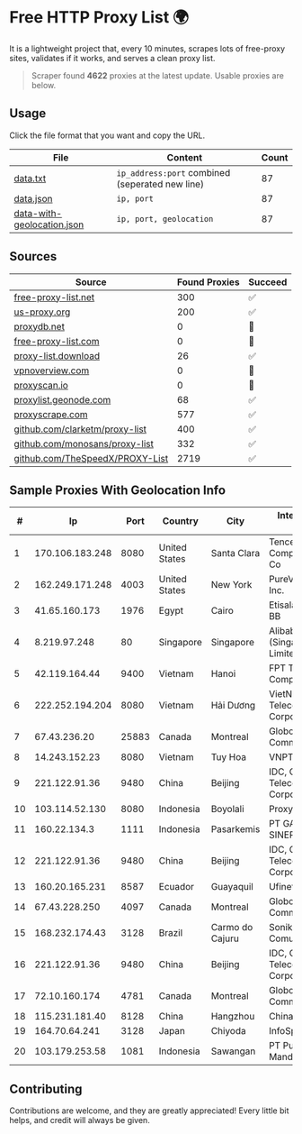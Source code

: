 
# Free HTTP Proxy List 🌍

It is a lightweight project that, every 10 minutes, scrapes lots of free-proxy sites, validates if it works, and serves a clean proxy list.


> Scraper found **4622** proxies at the latest update. Usable proxies are below.

## Usage

Click the file format that you want and copy the URL.


|File|Content|Count|
|----|-------|-----|
|[data.txt](https://raw.githubusercontent.com/themiralay/Proxy-List-World/master/data.txt)|`ip_address:port` combined (seperated new line)|87|
|[data.json](https://raw.githubusercontent.com/themiralay/Proxy-List-World/master/data.json)|`ip, port`|87|
|[data-with-geolocation.json](https://raw.githubusercontent.com/themiralay/Proxy-List-World/master/data-with-geolocation.json)|`ip, port, geolocation`|87|

## Sources

|Source|Found Proxies|Succeed|
|------|-------------|-------|
|[free-proxy-list.net](https://free-proxy-list.net)|300|✅|
|[us-proxy.org](https://www.us-proxy.org)|200|✅|
|[proxydb.net](http://proxydb.net)|0|🚫|
|[free-proxy-list.com](https://free-proxy-list.com/?page=&port=&type%5B%5D=http&type%5B%5D=https&up_time=0&search=Search)|0|🚫|
|[proxy-list.download](https://www.proxy-list.download/HTTP)|26|✅|
|[vpnoverview.com](https://vpnoverview.com/privacy/anonymous-browsing/free-proxy-servers)|0|🚫|
|[proxyscan.io](https://www.proxyscan.io)|0|🚫|
|[proxylist.geonode.com](https://proxylist.geonode.com/api/proxy-list?limit=300&page=1&sort_by=lastChecked&sort_type=desc&protocols=http,https)|68|✅|
|[proxyscrape.com](https://api.proxyscrape.com/v2/?request=displayproxies&protocol=http&timeout=10000&country=all&ssl=all&anonymity=all)|577|✅|
|[github.com/clarketm/proxy-list](https://raw.githubusercontent.com/clarketm/proxy-list/master/proxy-list-raw.txt)|400|✅|
|[github.com/monosans/proxy-list](https://raw.githubusercontent.com/monosans/proxy-list/main/proxies/http.txt)|332|✅|
|[github.com/TheSpeedX/PROXY-List](https://raw.githubusercontent.com/TheSpeedX/PROXY-List/master/http.txt)|2719|✅|


## Sample Proxies With Geolocation Info

|#|Ip|Port|Country|City|Internet Service Provider|
|-|--|----|-------|----|-------------------------|
|1|170.106.183.248|8080|United States|Santa Clara|Tencent Cloud Computing (Beijing) Co|
|2|162.249.171.248|4003|United States|New York|PureVoltage Hosting Inc.|
|3|41.65.160.173|1976|Egypt|Cairo|Etisalat Misr Mobile BB|
|4|8.219.97.248|80|Singapore|Singapore|Alibaba Cloud (Singapore) Private Limited|
|5|42.119.164.44|9400|Vietnam|Hanoi|FPT Telecom Company|
|6|222.252.194.204|8080|Vietnam|Hải Dương|VietNam Post and Telecom Corporation|
|7|67.43.236.20|25883|Canada|Montreal|GloboTech Communications|
|8|14.243.152.23|8080|Vietnam|Tuy Hoa|VNPT|
|9|221.122.91.36|9480|China|Beijing|IDC, China Telecommunications Corporation|
|10|103.114.52.130|8080|Indonesia|Boyolali|Proxy-registered|
|11|160.22.134.3|1111|Indonesia|Pasarkemis|PT GALAXY SINERGI NETWORK|
|12|221.122.91.36|9480|China|Beijing|IDC, China Telecommunications Corporation|
|13|160.20.165.231|8587|Ecuador|Guayaquil|Ufinet Panama S.A.|
|14|67.43.228.250|4097|Canada|Montreal|GloboTech Communications|
|15|168.232.174.43|3128|Brazil|Carmo do Cajuru|Sonik Serviços de Comunicação LTDA|
|16|221.122.91.36|9480|China|Beijing|IDC, China Telecommunications Corporation|
|17|72.10.160.174|4781|Canada|Montreal|GloboTech Communications|
|18|115.231.181.40|8128|China|Hangzhou|China Telecom|
|19|164.70.64.241|3128|Japan|Chiyoda|InfoSphere|
|20|103.179.253.58|1081|Indonesia|Sawangan|PT Pusaka Kreasi Mandiri|



## Contributing

Contributions are welcome, and they are greatly appreciated! Every
little bit helps, and credit will always be given.

